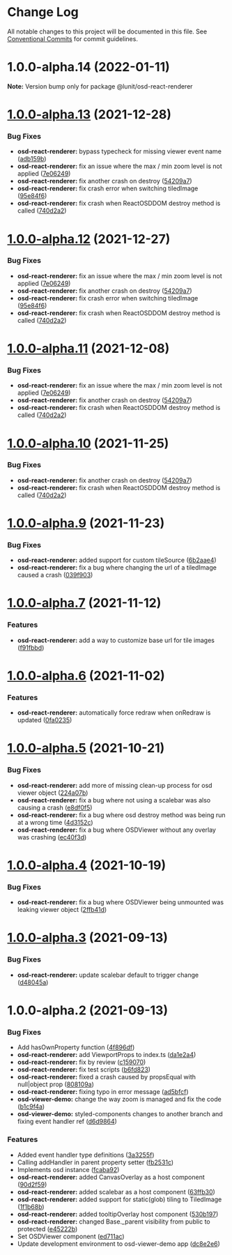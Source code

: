 # Change Log

All notable changes to this project will be documented in this file.
See [Conventional Commits](https://conventionalcommits.org) for commit guidelines.

# 1.0.0-alpha.14 (2022-01-11)

**Note:** Version bump only for package @lunit/osd-react-renderer





# [1.0.0-alpha.13](https://github.com/lunit-io/frontend-components/compare/@lunit/osd-react-renderer@1.0.0-alpha.9...@lunit/osd-react-renderer@1.0.0-alpha.13) (2021-12-28)


### Bug Fixes

* **osd-react-renderer:** bypass typecheck for missing viewer event name ([adb159b](https://github.com/lunit-io/frontend-components/commit/adb159b640175253d4be72b55b046c52ebcfa5b6))
* **osd-react-renderer:** fix an issue where the max / min zoom level is not applied ([7e06249](https://github.com/lunit-io/frontend-components/commit/7e062494be4c2eb1f0e5b57912f1169a3b37463c))
* **osd-react-renderer:** fix another crash on destroy ([54209a7](https://github.com/lunit-io/frontend-components/commit/54209a794dc3101fdda2dc0448f056071ff557c5))
* **osd-react-renderer:** fix crash error when switching tiledImage ([95e84f6](https://github.com/lunit-io/frontend-components/commit/95e84f624f984fcfefbebe1fd0cae77f19df2655))
* **osd-react-renderer:** fix crash when ReactOSDDOM destroy method is called ([740d2a2](https://github.com/lunit-io/frontend-components/commit/740d2a2666e71c40c494644ecc3b882f831cca80))





# [1.0.0-alpha.12](https://github.com/lunit-io/frontend-components/compare/@lunit/osd-react-renderer@1.0.0-alpha.9...@lunit/osd-react-renderer@1.0.0-alpha.12) (2021-12-27)


### Bug Fixes

* **osd-react-renderer:** fix an issue where the max / min zoom level is not applied ([7e06249](https://github.com/lunit-io/frontend-components/commit/7e062494be4c2eb1f0e5b57912f1169a3b37463c))
* **osd-react-renderer:** fix another crash on destroy ([54209a7](https://github.com/lunit-io/frontend-components/commit/54209a794dc3101fdda2dc0448f056071ff557c5))
* **osd-react-renderer:** fix crash error when switching tiledImage ([95e84f6](https://github.com/lunit-io/frontend-components/commit/95e84f624f984fcfefbebe1fd0cae77f19df2655))
* **osd-react-renderer:** fix crash when ReactOSDDOM destroy method is called ([740d2a2](https://github.com/lunit-io/frontend-components/commit/740d2a2666e71c40c494644ecc3b882f831cca80))





# [1.0.0-alpha.11](https://github.com/lunit-io/frontend-components/compare/@lunit/osd-react-renderer@1.0.0-alpha.9...@lunit/osd-react-renderer@1.0.0-alpha.11) (2021-12-08)


### Bug Fixes

* **osd-react-renderer:** fix an issue where the max / min zoom level is not applied ([7e06249](https://github.com/lunit-io/frontend-components/commit/7e062494be4c2eb1f0e5b57912f1169a3b37463c))
* **osd-react-renderer:** fix another crash on destroy ([54209a7](https://github.com/lunit-io/frontend-components/commit/54209a794dc3101fdda2dc0448f056071ff557c5))
* **osd-react-renderer:** fix crash when ReactOSDDOM destroy method is called ([740d2a2](https://github.com/lunit-io/frontend-components/commit/740d2a2666e71c40c494644ecc3b882f831cca80))





# [1.0.0-alpha.10](https://github.com/lunit-io/frontend-components/compare/@lunit/osd-react-renderer@1.0.0-alpha.9...@lunit/osd-react-renderer@1.0.0-alpha.10) (2021-11-25)


### Bug Fixes

* **osd-react-renderer:** fix another crash on destroy ([54209a7](https://github.com/lunit-io/frontend-components/commit/54209a794dc3101fdda2dc0448f056071ff557c5))
* **osd-react-renderer:** fix crash when ReactOSDDOM destroy method is called ([740d2a2](https://github.com/lunit-io/frontend-components/commit/740d2a2666e71c40c494644ecc3b882f831cca80))





# [1.0.0-alpha.9](https://github.com/lunit-io/frontend-components/compare/@lunit/osd-react-renderer@1.0.0-alpha.7...@lunit/osd-react-renderer@1.0.0-alpha.9) (2021-11-23)


### Bug Fixes

* **osd-react-renderer:** added support for custom tileSource ([6b2aae4](https://github.com/lunit-io/frontend-components/commit/6b2aae4fe2462d523ca95e22e8e34a5ffe792b89))
* **osd-react-renderer:** fix a bug where changing the url of a tiledImage caused a crash ([039f903](https://github.com/lunit-io/frontend-components/commit/039f9035da79f82ca898b911cf470e8317219886))





# [1.0.0-alpha.7](https://github.com/lunit-io/frontend-components/compare/@lunit/osd-react-renderer@1.0.0-alpha.6...@lunit/osd-react-renderer@1.0.0-alpha.7) (2021-11-12)


### Features

* **osd-react-renderer:** add a way to customize base url for tile images ([f91fbbd](https://github.com/lunit-io/frontend-components/commit/f91fbbd7a10c6da507d698474c7b5db71291f2ea))





# [1.0.0-alpha.6](https://github.com/lunit-io/frontend-components/compare/@lunit/osd-react-renderer@1.0.0-alpha.5...@lunit/osd-react-renderer@1.0.0-alpha.6) (2021-11-02)


### Features

* **osd-react-renderer:** automatically force redraw when onRedraw is updated ([0fa0235](https://github.com/lunit-io/frontend-components/commit/0fa02353488a90524dffbcdcb479b31ad5bbfe38))





# [1.0.0-alpha.5](https://github.com/lunit-io/frontend-components/compare/@lunit/osd-react-renderer@1.0.0-alpha.4...@lunit/osd-react-renderer@1.0.0-alpha.5) (2021-10-21)


### Bug Fixes

* **osd-react-renderer:** add more of missing clean-up process for osd viewer object ([224a07b](https://github.com/lunit-io/frontend-components/commit/224a07b7969bd4e7c8b43b957945ac3934d874c2))
* **osd-react-renderer:** fix a bug where not using a scalebar was also causing a crash ([e8df0f5](https://github.com/lunit-io/frontend-components/commit/e8df0f5a53dc74d2d59a6410c0178cac011924db))
* **osd-react-renderer:** fix a bug where osd destroy method was being run at a wrong time ([4d3152c](https://github.com/lunit-io/frontend-components/commit/4d3152cd45d814d6b10e6a8ae9f69cfadb2d0c86))
* **osd-react-renderer:** fix a bug where OSDViewer without any overlay was crashing ([ec40f3d](https://github.com/lunit-io/frontend-components/commit/ec40f3d8554be2c217f304e0ec477c4afa3923a2))





# [1.0.0-alpha.4](https://github.com/lunit-io/frontend-components/compare/@lunit/osd-react-renderer@1.0.0-alpha.3...@lunit/osd-react-renderer@1.0.0-alpha.4) (2021-10-19)


### Bug Fixes

* **osd-react-renderer:** fix a bug where OSDViewer being unmounted was leaking viewer object ([2ffb41d](https://github.com/lunit-io/frontend-components/commit/2ffb41d1092cacfa337be40e5f93b7bd818d7314))





# [1.0.0-alpha.3](https://github.com/lunit-io/frontend-components/compare/@lunit/osd-react-renderer@1.0.0-alpha.2...@lunit/osd-react-renderer@1.0.0-alpha.3) (2021-09-13)


### Bug Fixes

* **osd-react-renderer:** update scalebar default to trigger change ([d48045a](https://github.com/lunit-io/frontend-components/commit/d48045a0a47e8866b269a0f0efb7141d77401a83))





# 1.0.0-alpha.2 (2021-09-13)


### Bug Fixes

* Add hasOwnProperty function ([4f896df](https://github.com/lunit-io/frontend-components/commit/4f896df8863333183dcfc0066465993cde10971f))
* **osd-react-renderer:** add ViewportProps to index.ts ([da1e2a4](https://github.com/lunit-io/frontend-components/commit/da1e2a44ca64a18ea0cba4fa70f6f8953e397819))
* **osd-react-renderer:** fix by review ([c159070](https://github.com/lunit-io/frontend-components/commit/c15907059de71c0b2b8eccf0d29f6b0a04f6f58f))
* **osd-react-renderer:** fix test scripts ([b6fd823](https://github.com/lunit-io/frontend-components/commit/b6fd823ab64c32a693ae71c382bc74f5b908367b))
* **osd-react-renderer:** fixed a crash caused by propsEqual with null|object prop ([808109a](https://github.com/lunit-io/frontend-components/commit/808109a98c38ee2f45e442f326659054b69d2dd1))
* **osd-react-renderer:** fixing typo in error message ([ad5bfcf](https://github.com/lunit-io/frontend-components/commit/ad5bfcf604e4c3377467fed2d4ce5e8bcf40d007))
* **osd-viewer-demo:** change the way zoom is managed and fix the code ([b1c9f4a](https://github.com/lunit-io/frontend-components/commit/b1c9f4a101bf218fef24360a7fbb7b06d6e0b402))
* **osd-viewer-demo:** styled-components changes to another branch and fixing event handler ref ([d6d9864](https://github.com/lunit-io/frontend-components/commit/d6d9864ce02412e1b0265dcbed8e608c5ce2f802))


### Features

* Added event handler type definitions ([3a3255f](https://github.com/lunit-io/frontend-components/commit/3a3255f54a0a62d4fccdfb0f4a61b1d3a46b646a))
* Calling addHandler in parent property setter ([fb2531c](https://github.com/lunit-io/frontend-components/commit/fb2531c4aa7aae83624315d06fd8c08e68bc2860))
* Implements osd instance ([fcaba92](https://github.com/lunit-io/frontend-components/commit/fcaba92e7108f0f1640207d775a5f7078ee3dae8))
* **osd-react-renderer:** added CanvasOverlay as a host component ([90d2f59](https://github.com/lunit-io/frontend-components/commit/90d2f593598d1d8dc9bf7630383f4f652b03d5de))
* **osd-react-renderer:** added scalebar as a host component ([63ffb30](https://github.com/lunit-io/frontend-components/commit/63ffb3003a3cfe5996a2b99bf3da12fd58495593))
* **osd-react-renderer:** added support for static(glob) tiling to TiledImage ([1f1b68b](https://github.com/lunit-io/frontend-components/commit/1f1b68b9aa00936ecc779b098e7e0152caebbb9d))
* **osd-react-renderer:** added tooltipOverlay host component ([530b197](https://github.com/lunit-io/frontend-components/commit/530b1977e5aa4a9bcef7ced9d4ff16295fd0ebaf))
* **osd-react-renderer:** changed Base._parent visibility from public to protected ([e45222b](https://github.com/lunit-io/frontend-components/commit/e45222b2840ea0ca125c3724248126d652ad299c))
* Set OSDViewer component ([ed711ac](https://github.com/lunit-io/frontend-components/commit/ed711ac4bc21b087ebdd40c9e8df931fb061945c))
* Update development environment to osd-viewer-demo app ([dc8e2e6](https://github.com/lunit-io/frontend-components/commit/dc8e2e61c08739c4d352cf61dc66410bad928a4d))
